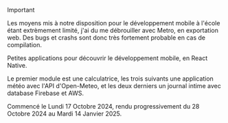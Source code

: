 > [!IMPORTANT]  
> Les moyens mis à notre disposition pour le développement mobile à l'école étant extrèmement limité, j'ai du me débrouiller avec Metro, en exportation web. Des bugs et crashs sont donc très fortement probable en cas de compilation.

Petites applications pour découvrir le développement mobile, en React Native.

Le premier module est une calculatrice, les trois suivants une application météo avec l'API d'Open-Meteo, et les deux derniers un journal intime avec database Firebase et AWS.

Commencé le Lundi 17 Octobre 2024, rendu progressivement du 28 Octobre 2024 au Mardi 14 Janvier 2025.
